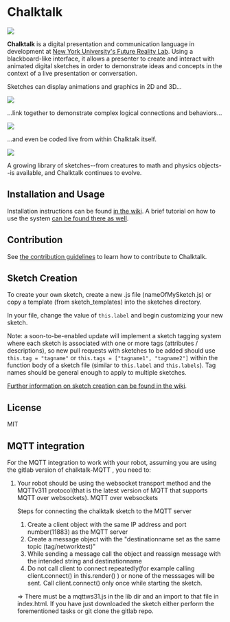 # Chalktalk

![](readme_images/Pendulum.gif)

**Chalktalk** is a digital presentation and communication language 
in development at [New York University's Future Reality Lab](https://frl.nyu.edu/).
Using a blackboard-like interface, it allows a presenter to create and interact
with animated digital sketches in order to demonstrate ideas and concepts in the context
of a live presentation or conversation.

Sketches can display animations and graphics in 2D and 3D…

![](readme_images/Rotation.gif)

…link together to demonstrate complex logical connections and behaviors…

![](readme_images/3DGraphics.gif)

…and even be coded live from within Chalktalk itself.

![](readme_images/LiveCoding.gif)

A growing library of sketches--from creatures to math and physics objects--is available,
and Chalktalk continues to evolve.

## Installation and Usage

Installation instructions can be found [in the wiki](https://github.com/kenperlin/chalktalk/wiki/Installation-and-Running). A brief tutorial on how to use the system [can be found there as well](https://github.com/kenperlin/chalktalk/wiki/Introduction-to-Chalktalk).

## Contribution

See [the contribution guidelines](/CONTRIBUTING.md) to learn how to contribute to Chalktalk.

## Sketch Creation

To create your own sketch, create a new .js file (nameOfMySketch.js) or copy a template (from sketch_templates) into the sketches directory. 

In your file, change the value of `this.label` and begin customizing your new sketch.

Note: a soon-to-be-enabled update will implement a sketch tagging system where each sketch is associated with one or more tags (attributes / descriptions), so new pull requests with sketches to be added should use `this.tag = "tagname"` or `this.tags = ["tagname1", "tagname2"]` within the function body of a sketch file (similar to `this.label` and `this.labels`). Tag names should be general enough to apply to multiple sketches.

[Further information on sketch creation can be found in the wiki](https://github.com/kenperlin/chalktalk/wiki/Creating-a-Sketch).

## License 
MIT

## MQTT integration
For the MQTT integration to work with your robot, assuming you are using the gitlab version of chalktalk-MQTT , you need to:
1. Your robot should be using the websocket transport method and the MQTTv311 protocol(that is the latest version of MQTT that supports MQTT over websockets).
    MQTT over websockets

    Steps for connecting the chalktalk sketch to the MQTT server
    1. Create a client object with the same IP address and port number(11883) as the MQTT server
    2. Create a message object with the "destinationname set as the same topic (tag/networktest)"
    3. While sending a message call the object and reassign message with the intended string and destinationname
    4. Do not call client to connect repeatedly(for example calling client.connect() in this.render() ) or none of the messsages will be sent. Call client.connect()
       only once while starting the sketch.

    => There must be a mqttws31.js in the lib dir and an import to that file in index.html. If you have just downloaded the sketch either 
       perform the forementioned tasks or git clone the gitlab repo.

